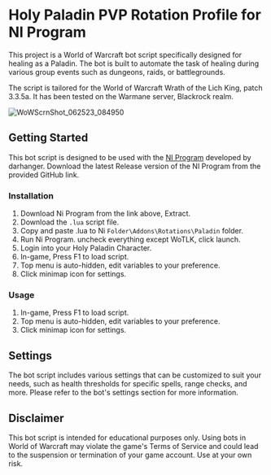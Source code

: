 # Holy Paladin PVP Rotation Profile for NI Program

This project is a World of Warcraft bot script specifically designed for healing as a Paladin. The bot is built to automate the task of healing during various group events such as dungeons, raids, or battlegrounds. 

The script is tailored for the World of Warcraft Wrath of the Lich King, patch 3.3.5a. It has been tested on the Warmane server, Blackrock realm.

![WoWScrnShot_062523_084950](https://github.com/nelbin4/ni-holypala/assets/20941975/e5941888-2b67-4bb9-b27e-8ac87a92d3af)

## Getting Started

This bot script is designed to be used with the [NI Program](https://github.com/darhanger/ni) developed by darhanger. 
Download the latest Release version of the NI Program from the provided GitHub link.

### Installation

1. Download Ni Program from the link above, Extract.
2. Download the `.lua` script file.
3. Copy and paste .lua to Ni `Folder\Addons\Rotations\Paladin` folder.
4. Run Ni Program. uncheck everything except WoTLK, click launch.
5. Login into your Holy Paladin Character.
6. In-game, Press F1 to load script.
7. Top menu is auto-hidden, edit variables to your preference.
8. Click minimap icon for settings.

### Usage

1.  In-game, Press F1 to load script.
2.  Top menu is auto-hidden, edit variables to your preference.
3.  Click minimap icon for settings.

## Settings

The bot script includes various settings that can be customized to suit your needs, such as health thresholds for specific spells, range checks, and more. Please refer to the bot's settings section for more information.

## Disclaimer

This bot script is intended for educational purposes only. Using bots in World of Warcraft may violate the game's Terms of Service and could lead to the suspension or termination of your game account. Use at your own risk.
